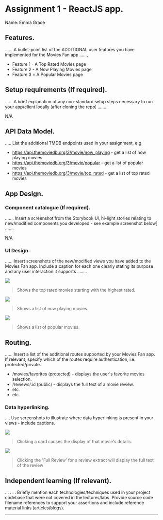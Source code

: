 # Assignment 1 - ReactJS app.

Name: Emma Grace

## Features.

...... A bullet-point list of the ADDITIONAL user features you have implemented for the  Movies Fan app ......,
 
 + Feature 1 - A Top Rated Movies page
 + Feature 2 - A Now Playing Movies page
 + Feature 3 = A Popular Movies page

## Setup requirements (If required).

...... A brief explanation of any non-standard setup steps necessary to run your app/client locally (after cloning the repo) ........

N/A 

## API Data Model.

..... List the additional TMDB endpoints used in your assignment, e.g.

+ https://api.themoviedb.org/3/movie/now_playing - get a list of now playing movies
+ https://api.themoviedb.org/3/movie/popular - get a list of popular movies
+ https://api.themoviedb.org/3/movie/top_rated - get a list of top rated movies 

## App Design.

### Component catalogue (If required).

....... Insert a screenshot from the Storybook UI, hi-light stories relating to new/modified components you developed - see example screenshot below] .......

N/A

### UI Design.

...... Insert screenshots of the new/modified views you have added to the Movies Fan app. Include a caption for each one clearly stating its purpose and any user interaction it supports ........

![][topRatedMovies]
>Shows the top rated movies starting with the highest rated.

![][nowPlayingMovies]
>Shows a list of now playing movies.

![][popularMovies]
>Shows a list of popular movies.

## Routing.

...... Insert a list of the additional routes supported by your Movies Fan app. If relevant, specify which of the routes require authentication, i.e. protected/private.

+ /movies/favorites (protected) - displays the user's favorite movies selection.
+ /reviews/:id (public) - displays the full text of a movie review.
+ etc.
+ etc.

### Data hyperlinking.

.... Use screenshots to illustrate where data hyperlinking is present in your views - include captions.

![][cardLink]
> Clicking a card causes the display of that movie's details.

![][reviewLink]
>Clicking the 'Full Review' for a review extract will display the full text of the review

## Independent learning (If relevant).

. . . . . Briefly mention each technologies/techniques used in your project codebase that were not covered in the lectures/labs. Provide source code filename references to support your assertions and include reference material links (articles/blogs).

---------------------------------

[model]: ./data.jpg
[movieDetail]: ./public/movieDetail.png
[review]: ./public/review.png
[reviewLink]: ./public/reviewLink.png
[cardLink]: ./public/cardLink.png
[stories]: ./public/storybook.png
[topRatedMovies]: ./public/topRatedMovies.PNG
[nowPlayingMovies]: ./public/nowPlayingMovies.PNG
[popularMovies]: ./public/popularMovies.PNG